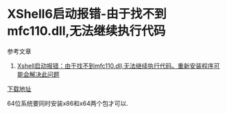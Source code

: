 # XShell6启动报错-由于找不到mfc110.dll,无法继续执行代码

参考文章

1. [Xshell启动报错：由于找不到mfc110.dll,无法继续执行代码。重新安装程序可能会解决此问题](https://blog.csdn.net/qq_27252133/article/details/85055612)

[下载地址](https://www.microsoft.com/zh-CN/download/details.aspx?id=30679)

64位系统要同时安装x86和x64两个包才可以.
